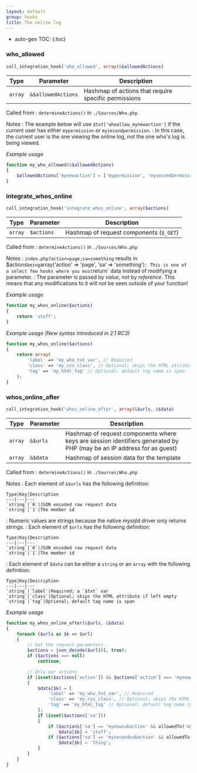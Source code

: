 ```yaml
---
layout: default
group: hooks
title: The online log
---
```

* auto-gen TOC:
{:toc}
### who_allowed

```php
call_integration_hook('who_allowed', array(&$allowedActions)
```

Type|Parameter|Description
---|---|---
`array`|`&$allowedActions`|Hashmap of actions that require specific permissions

Called from
: `determineActions()` in `./Sources/Who.php`

Notes
: The example below will use `$txt['whoallow_mynewaction']` if the current user has either `mypermission` or `mysecondpermission`.
: In this case, the current user is the one viewing the online log, not the one who's log is being viewed.

*Example usage*

```php
function my_who_allowed(&$allowedActions)
{
	$allowedActions['mynewaction'] = ['mypermission', 'mysecondpermission'];
}
```

### integrate_whos_online

```php
call_integration_hook('integrate_whos_online', array($actions)
```

Type|Parameter|Description
---|---|---
`array`|`$actions`|Hashmap of request components (`$_GET`)

Called from
: `determineActions()` in `./Sources/Who.php`

Notes
: `index.php?action=page;sa=something` results in $actions` being `array('action' => 'page', 'sa' => 'something')`
: This is one of a select few hooks where you must `return` data instead of modifying a parameter.
: The parameter is passed by *value*, not by *reference*. This means that any modifications to it will not be seen outside of your function!

*Example usage*

```php
function my_whos_online($actions)
{
	return 'stuff';
}
```

*Example usage (New syntax introduced in 2.1 RC3)*

```php
function my_whos_online($actions)
{
	return array(
		'label' => 'my_who_txt_var', // Required
		'class' => 'my_css_class', // Optional; skips the HTML attribute if left empty
		'tag' => 'my_html_tag' // Optional; default tag name is span
	);
}
```

### whos_online_after

```php
call_integration_hook('whos_online_after', array(&$urls, &$data)
```

Type|Parameter|Description
---|---|---
`array`|`&$urls`|Hashmap of request components where keys are session identifiers generated by PHP (may be an IP address for as guest)
`array`|`&$data`|Hashmap of session data for the template

Called from
: `determineActions()` in `./Sources/Who.php`

Notes
: Each element of `&$urls` has the following definition:

    Type|Key|Description
    ---|---|---
    `string`|`0`|JSON encoded raw request data
    `string`|`1`|The member id
: Numeric values are strings because the native mysqld driver only returns strings.
: Each element of `$urls` has the following definition:

    Type|Key|Description
    ---|---|---
    `string`|`0`|JSON encoded raw request data
    `string`|`1`|The member id
: Each element of `$data` can be either a `string` or an `array` with the following definition:

    Type|Key|Description
    ---|---|---
    `string`|`label`|Required; a `$txt` var
    `string`|`class`|Optional; skips the HTML attribute if left empty
    `string`|`tag`|Optional; default tag name is span

*Example usage*

```php
function my_whos_online_after(&$urls, &$data)
{
	foreach ($urls as $k => $url)
	{
		// Get the request parameters..
		$actions = json_decode($url[0], true);
		if ($actions === null)
			continue;

		// Only our actions
		if (isset($actions['action']) && $actions['action'] === 'mynewaction' && allowedTo(['mypermission', 'mysecondpermission']))
		{
			$data[$k] = [
				'label' => 'my_who_txt_var', // Required
				'class' => 'my_css_class', // Optional; skips the HTML attribute if left empty
				'tag' => 'my_html_tag' // Optional; default tag name is span
			];
			if (isset($actions['sa']))
			{
				if ($actions['sa'] == 'mynewsubaction' && allowedTo('mypermission'))
					$data[$k] = 'stuff';
				if ($actions['sa'] == 'mysecondsubaction' && allowedTo('mysecondpermission'))
					$data[$k] = 'thing';
			}
		}
	}
}
```
